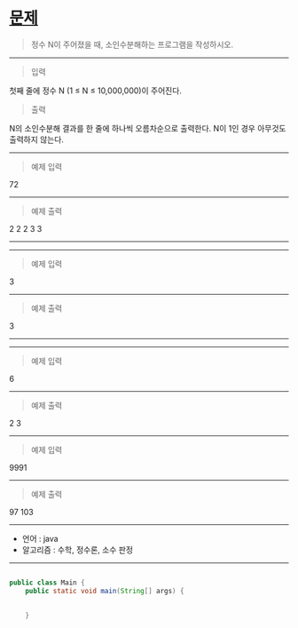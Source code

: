 # [문제]()
 
>정수 N이 주어졌을 때, 소인수분해하는 프로그램을 작성하시오.

---
>입력

첫째 줄에 정수 N (1 ≤ N ≤ 10,000,000)이 주어진다.

>출력

N의 소인수분해 결과를 한 줄에 하나씩 오름차순으로 출력한다. N이 1인 경우 아무것도 출력하지 않는다.

---
>예제 입력

72

---
>예제 출력
 
2
2
2
3
3 

---
---
>예제 입력

3

---
>예제 출력
 
3

---
---
>예제 입력

6

---
>예제 출력
 
2
3

---
>예제 입력

9991

---
>예제 출력
 
97
103

---

- 언어 :  java
- 알고리즘 : 수학, 정수론, 소수 판정
---

```java

public class Main {
	public static void main(String[] args) {
		
	
	}
